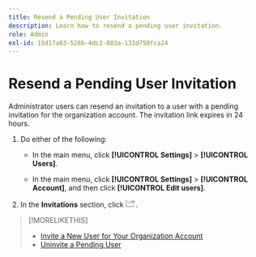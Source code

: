 ```yaml
---
title: Resend a Pending User Invitation
description: Learn how to resend a pending user invitation.
role: Admin
exl-id: 15d17a03-526b-4dc2-883a-131d750fca24
---
```

# Resend a Pending User Invitation

Administrator users can resend an invitation to a user with a pending invitation for the organization account. The invitation link expires in 24 hours.

1. Do either of the following:

    * In the main menu, click **[!UICONTROL Settings]** > **[!UICONTROL Users]**.

    * In the main menu, click **[!UICONTROL Settings]** > **[!UICONTROL Account]**, and then click **[!UICONTROL Edit users]**.

1. In the **Invitations** section, click ![Resend](/help/dsp/assets/resend.png).

>[!MORELIKETHIS]
>
>* [Invite a New User for Your Organization Account](user-invite.md)
>* [Uninvite a Pending User](user-uninvite.md)

<!-- >* [Edit User Permissions or Delete a User](user-edit.md) -->
